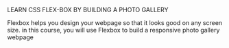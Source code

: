 LEARN CSS FLEX-BOX BY BUILDING A PHOTO GALLERY

Flexbox helps you design your webpage so that 
it looks good on any screen size. 
in this course, you will use Flexbox to build 
a responsive photo gallery webpage
